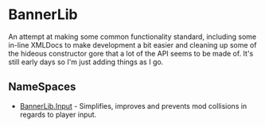 # BannerLib
An attempt at making some common functionality standard, including some in-line XMLDocs to make development a bit easier and cleaning up some of the hideous constructor gore that a lot of the API seems to be made of. 
It's still early days so I'm just adding things as I go.

## NameSpaces

- [BannerLib.Input](BannerLib.Input) - Simplifies, improves and prevents mod collisions in regards to player input.

